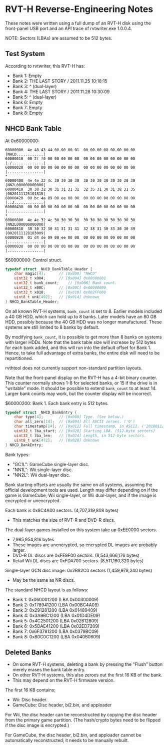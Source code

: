 # RVT-H Reverse-Engineering Notes

These notes were written using a full dump of an RVT-H disk using the
front-panel USB port and an API trace of rvtwriter.exe 1.0.0.4.

NOTE: Sectors (LBAs) are assumed to be 512 bytes.

## Test System

According to rvtwriter, this RVT-H has:
* Bank 1: Empty
* Bank 2: THE LAST STORY / 2011.11.25 10:18:15
* Bank 3: ^ (dual-layer)
* Bank 4: THE LAST STORY / 2011.11.28 10:30:09
* Bank 5: ^ (dual-layer)
* Bank 6: Empty
* Bank 7: Empty
* Bank 8: Empty

## NHCD Bank Table

At 0x60000000:

```
60000000  4e 48 43 44 00 00 00 01  00 00 00 08 00 00 00 00  |NHCD............|
60000010  00 2f f0 00 00 00 00 00  00 00 00 00 00 00 00 00  |./..............|
60000020  00 00 00 00 00 00 00 00  00 00 00 00 00 00 00 00  |................|
*
60000400  4e 4e 32 4c 30 30 30 30  30 30 30 30 30 30 30 30  |NN2L000000000000|
60000410  30 30 32 30 31 31 31 31  32 35 31 30 31 38 31 35  |0020111125101815|
60000420  00 bc 4a 09 00 ee 00 00  00 00 00 00 00 00 00 00  |..J.............|
60000430  00 00 00 00 00 00 00 00  00 00 00 00 00 00 00 00  |................|
*
60000800  4e 4e 32 4c 30 30 30 30  30 30 30 30 30 30 30 30  |NN2L000000000000|
60000810  30 30 32 30 31 31 31 31  32 38 31 30 33 30 30 39  |0020111128103009|
60000820  01 d4 de 09 00 ee 00 00  00 00 00 00 00 00 00 00  |................|
60000830  00 00 00 00 00 00 00 00  00 00 00 00 00 00 00 00  |................|
```

$60000000: Control struct.
```c
typedef struct _NHCD_BankTable_Header {
	char magic[4];		// [0x000] "NHCD"
	uint32_t x004;		// [0x004] 0x00000001
	uint32_t bank_count;	// [0x008] Bank count.
	uint32_t x00C;		// [0x00C] 0x00000000
	uint32_t x010;		// [0x010] 0x002FF000
	uint8_t unk[492];	// [0x014] Unknown
} NHCD_BankTable_Header;
```

On all known RVT-H systems, `bank_count` is set to 8. Earlier models included
a 40 GB HDD, which can hold up to 8 banks. Later models have an 80 GB HDD,
possibly because the 40 GB HDD was no longer manufactured. These systems are
still limited to 8 banks by default.

By modifying `bank_count`, it is possible to get more than 8 banks on systems
with larger HDDs. Note that the bank table size will increase by 512 bytes
for each bank added, and this will run into the default offset for Bank 1.
Hence, to take full advantage of extra banks, the entire disk will need to
be repartitioned.

rvthtool does not currently support non-standard partition layouts.

Note that the front-panel display on the RVT-H has a 4-bit binary counter.
This counter normally shows 1-8 for selected banks, or 15 if the drive is
in "writable" mode. It should be possible to extend `bank_count` to at
least 14. Larger bank counts may work, but the counter display will be
incorrect.

$60000200: Bank 1. Each bank entry is 512 bytes.
```c
typedef struct _NHCD_BankEntry {
	char type[4];		// [0x000] Type. (See below.)
	char all_zero[14];	// [0x004] All ASCII zeroes. ('0')
	char timestamp[14];	// [0x012] Full timestamp, in ASCII. ('20180112222720')
	uint32_t lba_start;	// [0x020] Starting LBA. (512-byte sectors)
	uint32_t lba_len;	// [0x024] Length, in 512-byte sectors.
	uint8_t unk[472];	// [0x028] Unknown
} NHCD_BankEntry;
```

Bank types:
* "GC1L": GameCube single-layer disc.
* "NN1L": Wii single-layer disc.
* "NN2L": Wii dual-layer disc.

Bank starting offsets are usually the same on all systems, assuming the
official development tools are used. Length may differ depending on if
the game is GameCube, Wii single-layer, or Wii dual-layer, and if the
image is encrypted or unencrypted.

Each bank is 0x8C4A00 sectors. (4,707,319,808 bytes)
* This matches the size of RVT-R and DVD-R discs.

The dual-layer games installed on this system take up 0xEE0000 sectors.
* 7,985,954,816 bytes
* These images are unencrypted, so encrypted DL images are probably larger.
* DVD-R DL discs are 0xFE9F00 sectors. (8,543,666,176 bytes)
* Retail Wii DL discs are 0xFDA700 sectors. (8,511,160,320 bytes)

Single-layer GCN disc image: 0x2B82C0 sectors (1,459,978,240 bytes)
* May be the same as NR discs.

The standard NHCD layout is as follows:
* Bank 1: 0x060001200 (LBA 0x00300009)
* Bank 2: 0x178941200 (LBA 0x00BC4A09)
* Bank 3: 0x291281200 (LBA 0x01489409)
* Bank 4: 0x3A9BC1200 (LBA 0x01D4DE09)
* Bank 5: 0x4C2501200 (LBA 0x02612809)
* Bank 6: 0x5DAE41200 (LBA 0x02ED7209)
* Bank 7: 0x6F3781200 (LBA 0x0379BC09)
* Bank 8: 0x80C0C1200 (LBA 0x04060609)

## Deleted Banks

* On some RVT-H systems, deleting a bank by pressing the "Flush" button
  merely erases the bank table entry.
* On other RVT-H systems, this also zeroes out the first 16 KB of the bank.
* This may depend on the RVT-H firmware version.

The first 16 KB contains:
* Wii: Disc header.
* GameCube: Disc header, bi2.bin, and apploader

For Wii, the disc header can be reconstructed by copying the disc header from
the primary game partition. (The hash/crypto bytes need to be flipped if the
disc image is encrypted.)

For GameCube, the disc header, bi2.bin, and apploader cannot be automatically
reconstructed; it needs to be manually rebuilt.
